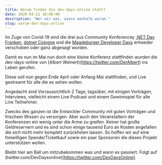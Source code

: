 ```yaml
---
title: Warum finden die dev-days-online statt?
date: 2020-03-21 16:00:00
description: "Wer wir was, wieso weshalb warum."
slug: warum-dev-days-online
---
```


Im Zuge von Covid-19 sind die drei aus Community Konferencey [.NET Day Franken](https://www.dotnet-day-franken.de), [dotnet Cologne](https://dotnet-cologne.de) und die [Magdeburger Developer Days](https://md-devdays.de/) entweder verschoben oder ganz abgesagt worden.

Damit es nun im Mai nun doch eine kleine Konferenz stattfinden wurden die dev-days-online von [Albert Weinert)(https://twitter.com/DerAlbert) ins Leben gerufen.

Diese soll nun gegen Ende April oder Anfang Mai stattfinden, und Live gestreamt für alle die es sehen wollen.

Angedacht sind Vorraussichtlich 2 Tage, tagsüber, mit einigen Vorträgen, Interviews, vielleicht einem Live Podcast und einem Gewinnspiel für alle Live Teilnehmer. 

Zwecks des ganzen ist die Entwickler Community mit guten Vorträgen und frischem Wissen zu versorgen. Aber auch den Veranstaltern der Konferenzen ein wenig unter die Arme zu greifen. Keiner hat große Geldreservern und es sind schon einige tausend Euro an Kosten angefallen
die sich nicht mehr komplett zurückholen lassen. So hoffen wir auf eine freiwilligen Spende/Ticketkauf sowie ein paar Sponsoren die dieses Projekt unterstützen wollen.

Bleibt hier am Ball um mitzubekommen was und wann es passiert. Folgt auf (twitter.com/DevDaysonline)[https://twitter.com/DevDaysOnline].
